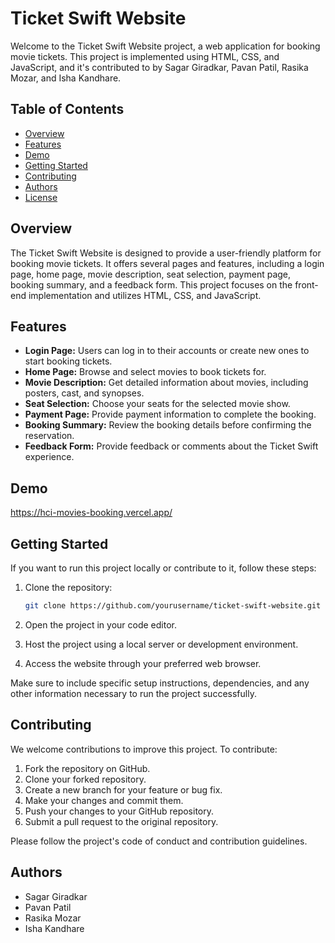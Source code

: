 # Ticket Swift Website

Welcome to the Ticket Swift Website project, a web application for booking movie tickets. This project is implemented using HTML, CSS, and JavaScript, and it's contributed to by Sagar Giradkar, Pavan Patil, Rasika Mozar, and Isha Kandhare.

## Table of Contents

- [Overview](#overview)
- [Features](#features)
- [Demo](#demo)
- [Getting Started](#getting-started)
- [Contributing](#contributing)
- [Authors](#authors)
- [License](#license)

## Overview

The Ticket Swift Website is designed to provide a user-friendly platform for booking movie tickets. It offers several pages and features, including a login page, home page, movie description, seat selection, payment page, booking summary, and a feedback form. This project focuses on the front-end implementation and utilizes HTML, CSS, and JavaScript.

## Features

- **Login Page:** Users can log in to their accounts or create new ones to start booking tickets.
- **Home Page:** Browse and select movies to book tickets for.
- **Movie Description:** Get detailed information about movies, including posters, cast, and synopses.
- **Seat Selection:** Choose your seats for the selected movie show.
- **Payment Page:** Provide payment information to complete the booking.
- **Booking Summary:** Review the booking details before confirming the reservation.
- **Feedback Form:** Provide feedback or comments about the Ticket Swift experience.

## Demo

https://hci-movies-booking.vercel.app/


## Getting Started

If you want to run this project locally or contribute to it, follow these steps:

1. Clone the repository:
   ```bash
   git clone https://github.com/yourusername/ticket-swift-website.git
   ```

2. Open the project in your code editor.

3. Host the project using a local server or development environment.

4. Access the website through your preferred web browser.

Make sure to include specific setup instructions, dependencies, and any other information necessary to run the project successfully.

## Contributing

We welcome contributions to improve this project. To contribute:

1. Fork the repository on GitHub.
2. Clone your forked repository.
3. Create a new branch for your feature or bug fix.
4. Make your changes and commit them.
5. Push your changes to your GitHub repository.
6. Submit a pull request to the original repository.

Please follow the project's code of conduct and contribution guidelines.

## Authors

- Sagar Giradkar
- Pavan Patil
- Rasika Mozar
- Isha Kandhare
